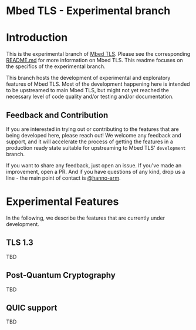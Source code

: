 Mbed TLS - Experimental branch
==============================

# Introduction

This is the experimental branch of [Mbed TLS](https://github.com/armmbed/mbedtls). Please see the corresponding
[README.md](https://github.com/armmbed/mbedtls/tree/development/README.md) for more information on Mbed TLS. This readme
focuses on the specifics of the experimental branch.

This branch hosts the development of experimental and exploratory features of Mbed TLS. Most of the
development happening here is intended to be upstreamed to main Mbed TLS, but might not yet reached
the necessary level of code quality and/or testing and/or documentation.

## Feedback and Contribution

If you are interested in trying out or contributing to the features that are being developed here, please reach out! We
welcome any feedback and support, and it will accelerate the process of getting the features in a production ready state
suitable for upstreaming to Mbed TLS' `development` branch.

If you want to share any feedback, just open an issue. If you've made an improvement, open a PR. And if you
have questions of any kind, drop us a line - the main point of contact is [@hanno-arm](https://github.com/hanno-arm).

# Experimental Features

In the following, we describe the features that are currently under development.

## TLS 1.3

TBD

## Post-Quantum Cryptography

TBD

## QUIC support

TBD
